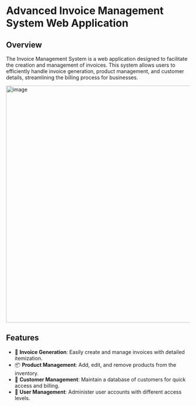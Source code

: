 #  Advanced Invoice Management System Web Application

## Overview
The Invoice Management System is a web application designed to facilitate the creation and management of invoices. This system allows users to efficiently handle invoice generation, product management, and customer details, streamlining the billing process for businesses.


<img width="648" alt="image" src="https://github.com/user-attachments/assets/d404b02c-de34-48c2-a069-3e883de2298c">

## Features
- 📄 **Invoice Generation**: Easily create and manage invoices with detailed itemization.
- 📦 **Product Management**: Add, edit, and remove products from the inventory.
- 👥 **Customer Management**: Maintain a database of customers for quick access and billing.
- 👤 **User Management**: Administer user accounts with different access levels.
